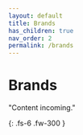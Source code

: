 ```yaml
---
layout: default
title: Brands
has_children: true
nav_order: 2
permalink: /brands
---
```


# Brands

"Content incoming."

{: .fs-6 .fw-300 }
